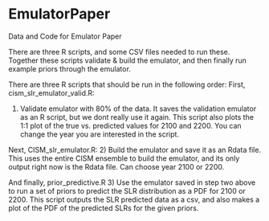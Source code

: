 # EmulatorPaper
Data and Code for Emulator Paper

There are three R scripts, and some CSV files needed to run these.  Together these scripts validate & build the emulator, and then finally run example priors through the emulator. 

There are three R scripts that should be run in the following order:
First, cism_slr_emulator_valid.R:
1) Validate emulator with 80% of the data. It saves the validation emulator as an R script, but we dont really use it again.
This script also plots the 1:1 plot of the true vs. predicted values for 2100 and 2200. You can change the year you are interested in the script.

Next, CISM_slr_emulator.R:
2) Build the emulator and save it as an Rdata file.  This uses the entire CISM ensemble to build the emulator, and its only output right now is the Rdata file.  Can choose year 2100 or 2200.

And finally, prior_predictive.R
3) Use the emulator saved in step two above to run a set of priors to predict the SLR distribution as a PDF for 2100 or 2200. This script outputs the SLR predicted data as a csv, and also makes a plot of the PDF of the predicted SLRs for the given priors.
